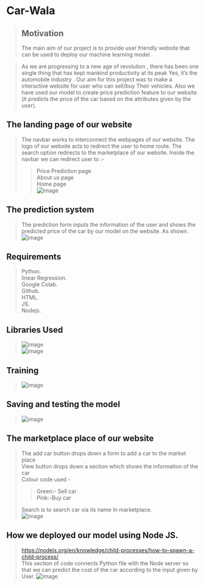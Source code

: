 # Car-Wala
>## Motivation
>The main aim of our project is to provide user friendly website that can be used to deploy our machine learning model .

>As we are progressing to a new age of revolution , there has been one single thing that has kept mankind productivity at its peak    Yes, it’s the automobile industry . Our aim for this project was to make a interactive website for user who can sell/buy Their vehicles. Also we have used our model to create  price prediction feature to our website (it predicts the price of the car based on the attributes given by the user).

## The landing page of our website
> The navbar works to interconnect the webpages of our website.
> The logo of our website acts to  redirect the user to home route.
> The search option redirects to the marketplace of our website.
> Inside the navbar we can redirect user to :- 
>> Price Prediction page </br>
>> About us page </br>
>> Home page </br>
>> ![image](https://user-images.githubusercontent.com/68653820/162595866-03310e82-c7cf-4898-98ce-d4138a3c6272.png)

## The prediction system
> The prediction form inputs the information of the user and shows the predicted price of the car by our model on the website. As shown.
> ![image](https://user-images.githubusercontent.com/68653820/162595922-bc513ddd-c3ef-4502-9ada-cfaaac89c3dd.png)

## Requirements
> Python. </br>
> linear Regression. </br>
> Google Colab. </br>
> Github. </br>
> HTML. </br>
> JS. </br> 
> Nodejs. </br>

## Libraries Used
> ![image](https://user-images.githubusercontent.com/68653820/162596045-4350aca0-e198-45fd-a441-9720b3569703.png) </br>
> ![image](https://user-images.githubusercontent.com/68653820/162596050-42559380-aea0-459a-a1fb-f0c1b9244820.png) </br>

## Training
> ![image](https://user-images.githubusercontent.com/68653820/162596115-b135e54c-a78e-4836-810c-8cbad3ac3175.png)

## Saving and testing the model
> ![image](https://user-images.githubusercontent.com/68653820/162596127-4b9b8bbf-9e28-456c-b03e-bbc106552025.png)

## The marketplace place of our website
> The add car button drops down a form to add a car to the market place </br>
> View button drops down a section which shows the information of the car </br>
> Colour code used - </br>
  >> Green:- Sell car </br>
  >> Pink:-Buy car </br>
>
> Search is to search car via its name In marketplace. </br>
> ![image](https://user-images.githubusercontent.com/68653820/162596171-fda311c1-e268-45d8-abb7-ca3cc8667a70.png)

## How we deployed our model using Node JS.
> https://nodejs.org/en/knowledge/child-processes/how-to-spawn-a-child-process/ </br>
> This section of code connects Python file with the Node server so that we can predict the cost of the car according to the input given by User.
> ![image](https://user-images.githubusercontent.com/68653820/162596326-b29a14ab-fcbd-409f-980c-c121158c683f.png)





